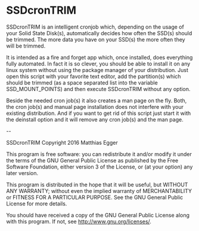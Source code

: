 SSDcronTRIM
===========

SSDcronTRIM is an intelligent cronjob which, depending on the usage of
your Solid State Disk(s), automatically decides how often the SSD(s)
should be trimmed. The more data you have on your SSD(s) the more often
they will be trimmed.

It is intended as a fire and forget app which, once installed, does
everything fully automated. In fact it is so clever, you should be able
to install it on any linux system without using the package manager of
your distribution. Just open this script with your favorite text editor,
add the partition(s) which should be trimmed (as a space separated list
into the variable SSD_MOUNT_POINTS) and then execute SSDcronTRIM
without any option.

Beside the needed cron job(s) it also creates a man page on the fly.
Both, the cron job(s) and manual page installation does not interfere
with your existing distribution. And if you want to get rid of this
script just start it with the deinstall option and it will remove any
cron job(s) and the man page.

--

SSDcronTRIM Copyright 2016 Matthias Egger

This program is free software: you can redistribute it and/or modify
it under the terms of the GNU General Public License as published by
the Free Software Foundation, either version 3 of the License, or
(at your option) any later version.

This program is distributed in the hope that it will be useful,
but WITHOUT ANY WARRANTY; without even the implied warranty of
MERCHANTABILITY or FITNESS FOR A PARTICULAR PURPOSE.  See the
GNU General Public License for more details.

You should have received a copy of the GNU General Public License
along with this program.  If not, see <http://www.gnu.org/licenses/>.

